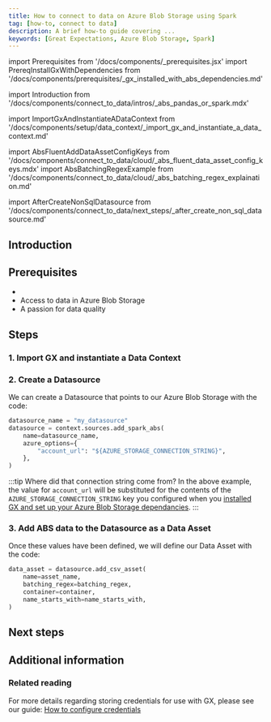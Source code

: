 ```yaml
---
title: How to connect to data on Azure Blob Storage using Spark
tag: [how-to, connect to data]
description: A brief how-to guide covering ...
keywords: [Great Expectations, Azure Blob Storage, Spark]
---
```


<!-- Import statements start here. -->
import Prerequisites from '/docs/components/_prerequisites.jsx'
import PrereqInstallGxWithDependencies from '/docs/components/prerequisites/_gx_installed_with_abs_dependencies.md'

import Introduction from '/docs/components/connect_to_data/intros/_abs_pandas_or_spark.mdx'

<!-- ### 1. Import GX and instantiate a Data Context -->
import ImportGxAndInstantiateADataContext from '/docs/components/setup/data_context/_import_gx_and_instantiate_a_data_context.md'

import AbsFluentAddDataAssetConfigKeys from '/docs/components/connect_to_data/cloud/_abs_fluent_data_asset_config_keys.mdx'
import AbsBatchingRegexExample from '/docs/components/connect_to_data/cloud/_abs_batching_regex_explaination.md'

<!-- ## Next steps -->
import AfterCreateNonSqlDatasource from '/docs/components/connect_to_data/next_steps/_after_create_non_sql_datasource.md'

## Introduction

<Introduction execution_engine='Spark' />

## Prerequisites

<Prerequisites>

- <PrereqInstallGxWithDependencies />
- Access to data in Azure Blob Storage
- A passion for data quality

</Prerequisites> 

## Steps

### 1. Import GX and instantiate a Data Context

<ImportGxAndInstantiateADataContext />


### 2. Create a Datasource

We can create a Datasource that points to our Azure Blob Storage with the code:

```python Python code
datasource_name = "my_datasource"
datasource = context.sources.add_spark_abs(
    name=datasource_name,
    azure_options={
        "account_url": "${AZURE_STORAGE_CONNECTION_STRING}",
    },
)
```

:::tip Where did that connection string come from?
In the above example, the value for `account_url` will be substituted for the contents of the `AZURE_STORAGE_CONNECTION_STRING` key you configured when you [installed GX and set up your Azure Blob Storage dependancies](/docs/guides/setup/optional_dependencies/cloud/how_to_set_up_gx_to_work_with_data_in_abs.md).
:::

### 3. Add ABS data to the Datasource as a Data Asset


<AbsFluentAddDataAssetConfigKeys />

Once these values have been defined, we will define our Data Asset with the code:

```python title="Python code"
data_asset = datasource.add_csv_asset(
    name=asset_name,
    batching_regex=batching_regex,
    container=container,
    name_starts_with=name_starts_with,
)
```

<AbsBatchingRegexExample />

## Next steps

<AfterCreateNonSqlDatasource />

## Additional information

### Related reading

For more details regarding storing credentials for use with GX, please see our guide: [How to configure credentials](/docs/guides/setup/configuring_data_contexts/how_to_configure_credentials.md)